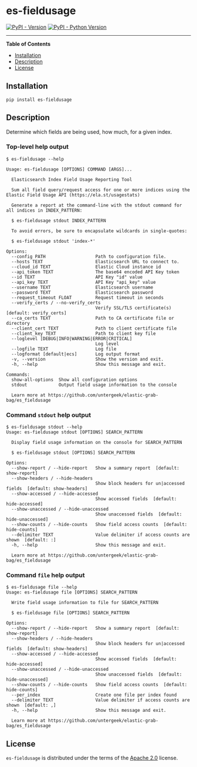 # es-fieldusage

[![PyPI - Version](https://img.shields.io/pypi/v/es-fieldusage.svg)](https://pypi.org/project/es-fieldusage)
[![PyPI - Python Version](https://img.shields.io/pypi/pyversions/es-fieldusage.svg)](https://pypi.org/project/es-fieldusage)

-----

**Table of Contents**

- [Installation](#installation)
- [Description](#description)
- [License](#license)

## Installation

```console
pip install es-fieldusage
```

## Description

Determine which fields are being used, how much, for a given index.

### Top-level help output
```
$ es-fieldusage --help

Usage: es-fieldusage [OPTIONS] COMMAND [ARGS]...

  Elasticsearch Index Field Usage Reporting Tool

  Sum all field query/request access for one or more indices using the Elastic Field Usage API (https://ela.st/usagestats)

  Generate a report at the command-line with the stdout command for all indices in INDEX_PATTERN:

  $ es-fieldusage stdout INDEX_PATTERN

  To avoid errors, be sure to encapsulate wildcards in single-quotes:

  $ es-fieldusage stdout 'index-*'

Options:
  --config PATH                   Path to configuration file.
  --hosts TEXT                    Elasticsearch URL to connect to.
  --cloud_id TEXT                 Elastic Cloud instance id
  --api_token TEXT                The base64 encoded API Key token
  --id TEXT                       API Key "id" value
  --api_key TEXT                  API Key "api_key" value
  --username TEXT                 Elasticsearch username
  --password TEXT                 Elasticsearch password
  --request_timeout FLOAT         Request timeout in seconds
  --verify_certs / --no-verify_certs
                                  Verify SSL/TLS certificate(s)  [default: verify_certs]
  --ca_certs TEXT                 Path to CA certificate file or directory
  --client_cert TEXT              Path to client certificate file
  --client_key TEXT               Path to client key file
  --loglevel [DEBUG|INFO|WARNING|ERROR|CRITICAL]
                                  Log level
  --logfile TEXT                  Log file
  --logformat [default|ecs]       Log output format
  -v, --version                   Show the version and exit.
  -h, --help                      Show this message and exit.

Commands:
  show-all-options  Show all configuration options
  stdout            Output field usage information to the console

  Learn more at https://github.com/untergeek/elastic-grab-bag/es_fieldusage
```

### Command `stdout` help output

```
$ es-fieldusage stdout --help
Usage: es-fieldusage stdout [OPTIONS] SEARCH_PATTERN

  Display field usage information on the console for SEARCH_PATTERN

  $ es-fieldusage stdout [OPTIONS] SEARCH_PATTERN

Options:
  --show-report / --hide-report   Show a summary report  [default: show-report]
  --show-headers / --hide-headers
                                  Show block headers for un|accessed fields  [default: show-headers]
  --show-accessed / --hide-accessed
                                  Show accessed fields  [default: hide-accessed]
  --show-unaccessed / --hide-unaccessed
                                  Show unaccessed fields  [default: hide-unaccessed]
  --show-counts / --hide-counts   Show field access counts  [default: hide-counts]
  --delimiter TEXT                Value delimiter if access counts are shown  [default: :]
  -h, --help                      Show this message and exit.

  Learn more at https://github.com/untergeek/elastic-grab-bag/es_fieldusage
  ```

### Command `file` help output

```
$ es-fieldusage file --help
Usage: es-fieldusage file [OPTIONS] SEARCH_PATTERN

  Write field usage information to file for SEARCH_PATTERN

  $ es-fieldusage file [OPTIONS] SEARCH_PATTERN

Options:
  --show-report / --hide-report   Show a summary report  [default: show-report]
  --show-headers / --hide-headers
                                  Show block headers for un|accessed fields  [default: show-headers]
  --show-accessed / --hide-accessed
                                  Show accessed fields  [default: hide-accessed]
  --show-unaccessed / --hide-unaccessed
                                  Show unaccessed fields  [default: hide-unaccessed]
  --show-counts / --hide-counts   Show field access counts  [default: hide-counts]
  --per_index                     Create one file per index found
  --delimiter TEXT                Value delimiter if access counts are shown  [default: ,]
  -h, --help                      Show this message and exit.

  Learn more at https://github.com/untergeek/elastic-grab-bag/es_fieldusage
```

## License

`es-fieldusage` is distributed under the terms of the [Apache 2.0](http://www.apache.org/licenses/LICENSE-2.0) license.
